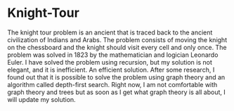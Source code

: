 # Knight-Tour
The knight tour problem is an ancient that is traced back to the ancient civilization of Indians and Arabs. The problem consists of moving the knight on the chessboard and the knight should visit every cell and only once. The problem was solved in 1823 by the mathematician and logician Leonardo Euler. I have solved the problem using recursion, but my solution is not elegant, and it is inefficient. An efficient solution. After some research, I found out that it is possible to solve the problem using graph theory and an algorithm called depth-first search. Right now, I am not comfortable with graph theory and trees but as soon as I get what graph theory is all about, I will update my solution.

